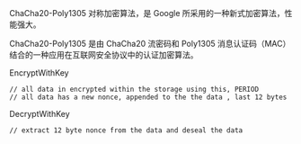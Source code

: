 ChaCha20-Poly1305 对称加密算法，是 Google 所采用的一种新式加密算法，性能强大。

ChaCha20-Poly1305 是由 ChaCha20 流密码和 Poly1305 消息认证码（MAC）结合的一种应用在互联网安全协议中的认证加密算法。

EncryptWithKey

```
// all data in encrypted within the storage using this, PERIOD
// all data has a new nonce, appended to the the data , last 12 bytes
```

DecryptWithKey

```
// extract 12 byte nonce from the data and deseal the data
```



